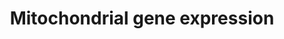 ---
annotations:
- id: PW:0001333
  parent: regulatory pathway
  type: Pathway Ontology
  value: mitochondrial transcription pathway
authors:
- Dfornika
- MartijnVanIersel
- Thomas
- MaintBot
- Khanspers
- Ddigles
- Eweitz
citedin: ''
communities:
- ONTOX
description: Numerous nuclear-encoded genes co-ordinate the expression of genes encoded
  on the mitochondrial genome.
last-edited: 2024-07-22
ndex: d68f3538-8b61-11eb-9e72-0ac135e8bacf
organisms:
- Homo sapiens
redirect_from:
- /index.php/Pathway:WP391
- /instance/WP391
- /instance/WP391_r134376
revision: r134376
schema-jsonld:
- '@context': https://schema.org/
  '@id': https://wikipathways.github.io/pathways/WP391.html
  '@type': Dataset
  creator:
    '@type': Organization
    name: WikiPathways
  description: Numerous nuclear-encoded genes co-ordinate the expression of genes
    encoded on the mitochondrial genome.
  keywords:
  - CAMK4
  - CREB1
  - Ca2+
  - ESRRA
  - GABPA
  - GABPB2
  - HCFC1
  - MTERF
  - MTERFD1
  - MYEF2
  - NRF1
  - POLRMT
  - PPARGC1A
  - PPARGC1B
  - PPP3CA
  - PPRC1
  - SP1
  - TFAM
  - TFB1M
  - TFB2M
  - cAMP
  - cGMP
  license: CC0
  name: Mitochondrial gene expression
seo: CreativeWork
title: Mitochondrial gene expression
wpid: WP391
---